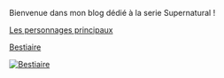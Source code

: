 Bienvenue dans mon blog dédié à la serie Supernatural ! 

[Les personnages principaux](characters/Perso.md)

[Bestiaire](bestiaire/bestiaire.md)

[![Bestiaire](https://github.com/user-attachments/assets/9c9e0826-89b7-462d-ae4e-9ba7d445eaf6)](bestiaire/bestiaire.md)

